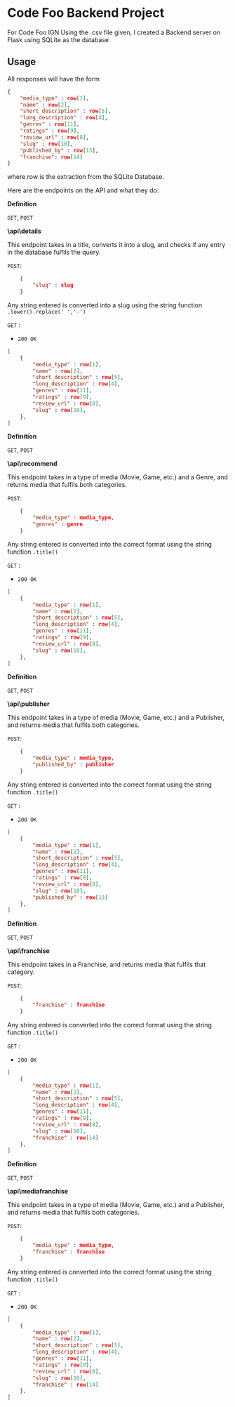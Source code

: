 # Code Foo Backend Project
For Code Foo IGN
Using the .csv file given, I created a Backend server on Flask using SQLite as the database

## Usage

All responses will have the form

```json
{
    "media_type" : row[1],
    "name" : row[2],
    "short_description" : row[5],
    "long_description" : row[4],
    "genres" : row[11],
    "ratings" : row[9],
    "review_url" : row[8],
    "slug" : row[10],
    "published_by" : row[13],
    "franchise": row[14]
}
```
where row is the extraction from the SQLite Database.


Here are the endpoints on the API and what they do:

**Definition**

`GET`, `POST`

**\api\details**

This endpoint takes in a title, converts it into a slug, and checks if any entry in the database fulfils the query.

`POST`:

```json
    {
        "slug" : slug
    }
```
Any string entered is converted into a slug using the string function ```.lower().replace(' ','-')```

`GET` :
- `200 OK`

```json
[
    {
        "media_type" : row[1],
        "name" : row[2],
        "short_description" : row[5],
        "long_description" : row[4],
        "genres" : row[11],
        "ratings" : row[9],
        "review_url" : row[8],
        "slug" : row[10],
    },
]
```

**Definition**

`GET`, `POST`

**\api\recommend**

This endpoint takes in a type of media (Movie, Game, etc.) and a Genre, and returns media that fulfils both categories.

`POST`:

```json
    {
        "media_type" : media_type,
        "genres" : genre
    }
```
Any string entered is converted into the correct format using the string function ```.title()```

`GET` :
- `200 OK`

```json
[
    {
        "media_type" : row[1],
        "name" : row[2],
        "short_description" : row[5],
        "long_description" : row[4],
        "genres" : row[11],
        "ratings" : row[9],
        "review_url" : row[8],
        "slug" : row[10],
    },
]
```

**Definition**

`GET`, `POST`

**\api\publisher**

This endpoint takes in a type of media (Movie, Game, etc.) and a Publisher, and returns media that fulfils both categories.

`POST`:

```json
    {
        "media_type" : media_type,
        "published_by" : publisher
    }
```
Any string entered is converted into the correct format using the string function ```.title()```

`GET` :
- `200 OK`

```json
[
    {
        "media_type" : row[1],
        "name" : row[2],
        "short_description" : row[5],
        "long_description" : row[4],
        "genres" : row[11],
        "ratings" : row[9],
        "review_url" : row[8],
        "slug" : row[10],
        "published_by" : row[13]
    },
]
```

**Definition**

`GET`, `POST`

**\api\franchise**

This endpoint takes in a Franchise, and returns media that fulfils that category.

`POST`:

```json
    {
        "franchise" : franchise
    }
```
Any string entered is converted into the correct format using the string function ```.title()```

`GET` :
- `200 OK`

```json
[
    {
        "media_type" : row[1],
        "name" : row[2],
        "short_description" : row[5],
        "long_description" : row[4],
        "genres" : row[11],
        "ratings" : row[9],
        "review_url" : row[8],
        "slug" : row[10],
        "franchise" : row[14]
    },
]
```

**Definition**

`GET`, `POST`

**\api\mediafranchise**

This endpoint takes in a type of media (Movie, Game, etc.) and a Publisher, and returns media that fulfils both categories.

`POST`:

```json
    {
        "media_type" : media_type,
        "franchise" : franchise
    }
```
Any string entered is converted into the correct format using the string function ```.title()```

`GET` :
- `200 OK`

```json
[
    {
        "media_type" : row[1],
        "name" : row[2],
        "short_description" : row[5],
        "long_description" : row[4],
        "genres" : row[11],
        "ratings" : row[9],
        "review_url" : row[8],
        "slug" : row[10],
        "franchise" : row[14]
    },
]
```




